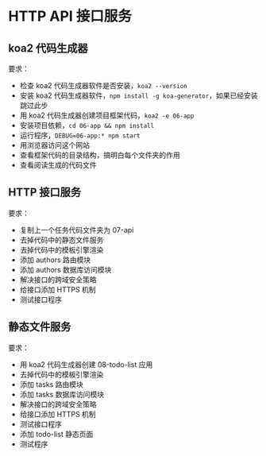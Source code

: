 # HTTP API 接口服务

## koa2 代码生成器

要求：

- 检查 koa2 代码生成器软件是否安装，`koa2 --version`
- 安装 koa2 代码生成器软件，`npm install -g koa-generator`，如果已经安装跳过此步
- 用 koa2 代码生成器创建项目框架代码，`koa2 -e 06-app`
- 安装项目依赖，`cd 06-app && npm install`
- 运行程序，`DEBUG=06-app:* npm start`
- 用浏览器访问这个网站
- 查看框架代码的目录结构，搞明白每个文件夹的作用
- 查看阅读生成的代码文件

## HTTP 接口服务

要求：

- 复制上一个任务代码文件夹为 07-api
- 去掉代码中的静态文件服务
- 去掉代码中的模板引擎渲染
- 添加 authors 路由模块
- 添加 authors 数据库访问模块
- 解决接口的跨域安全策略
- 给接口添加 HTTPS 机制
- 测试接口程序

## 静态文件服务

要求：

- 用 koa2 代码生成器创建 08-todo-list 应用
- 去掉代码中的模板引擎渲染
- 添加 tasks 路由模块
- 添加 tasks 数据库访问模块
- 解决接口的跨域安全策略
- 给接口添加 HTTPS 机制
- 测试接口程序
- 添加 todo-list 静态页面
- 测试程序
